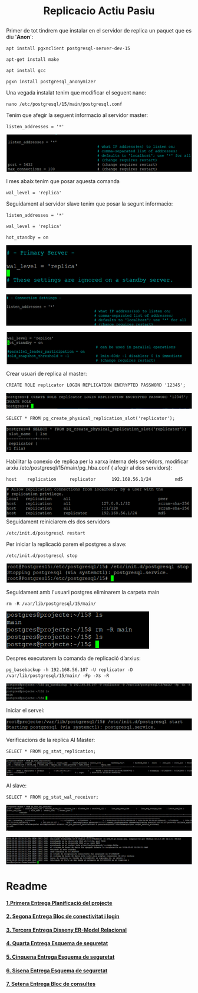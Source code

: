 # <p align="center">  Replicacio Actiu Pasiu </p>

Primer de tot tindrem que instalar en el servidor de replica un paquet que es diu '**Anon**':
```
apt install pgxnclient postgresql-server-dev-15
```
```
apt-get install make
```
```
apt install gcc
```
```
pgxn install postgresql_anonymizer
```
Una vegada instalat tenim que modificar el seguent nano:
```
nano /etc/postgresql/15/main/postgresql.conf
```
Tenim que afegir la seguent informacio al servidor master:
```
listen_addresses = '*'
```

![imatge1](Imatges/Replicacio1.png)<br>

I mes abaix tenim que posar aquesta comanda
```
wal_level = 'replica'
```

Seguidament al servidor slave tenim que posar la segunt informacio:

```
listen_addresses = '*'
```
```
wal_level = 'replica'
```
```
hot_standby = on
```

![imatge2](Imatges/Replicacio2.png)<br>

![imatge3](Imatges/Replicacio3.png)<br>

![imatge4](Imatges/Replicacio4.png)<br>

Crear usuari de replica al master:
```
CREATE ROLE replicator LOGIN REPLICATION ENCRYPTED PASSWORD '12345';
```
![imatge5](Imatges/Replicacio5.png)<br>


```
SELECT * FROM pg_create_physical_replication_slot('replicator');
```
![imatge6](Imatges/Replicacio6.png)<br>

Habilitar la conexio de replica per la xarxa interna dels servidors, modificar arxiu /etc/postgresql/15/main/pg_hba.conf ( afegir al dos servidors):
```
host    replication     replicator      192.168.56.1/24         md5
```
![imatge7](Imatges/Replicacio7.png)<br>
Seguidament reiniciarem els dos servidors

```
/etc/init.d/postgresql restart
```
Per iniciar la replicació parem el postgres a slave:
```
/etc/init.d/postgresql stop
```
![imatge8](Imatges/Replicacio8.png)<br>

Seguidament amb l'usuari  postgres eliminarem la carpeta main
```
rm -R /var/lib/postgresql/15/main/
```
![imatge9](Imatges/Replicacio9.png)<br>

Despres executarem la comanda de replicació d’arxius:
```
pg_basebackup -h 192.168.56.107 -U replicator -D /var/lib/postgresql/15/main/ -Fp -Xs -R
```
![imatge10](Imatges/Replicacio10.png)<br>

Iniciar el servei:

![imatge11](Imatges/Replicacio11.png)<br>

Verificacions de la replica
Al Master:

```
SELECT * FROM pg_stat_replication;
```
![imatge12](Imatges/Replicacio12.png)<br>

Al slave:
```
SELECT * FROM pg_stat_wal_receiver;
```

![imatge13](Imatges/Replicacio13.png)<br>

![imatge14](Imatges/Replicacio14.png)<br>


# Readme
#### [1.Primera Entrega Planificació del projecte ](https://github.com/Ruizzy98/Projecte-DAPM/tree/main/1.%20Primera%20Entrega%20Planificaci%C3%B3%20del%20projecte%20(BD%20%2B%20PRG))
#### [2. Segona Entrega Bloc de conectivitat i login](https://github.com/Ruizzy98/Projecte-DAPM/tree/main/2.%20Segona%20Entrega%20Bloc%20de%20conectivitat%20i%20login)
#### [3. Tercera Entrega Disseny ER-Model Relacional](https://github.com/Ruizzy98/Projecte-DAPM/tree/main/3.%20Tercera%20Entrega%20Disseny%20ER-Model%20Relacional)
#### [4. Quarta Entrega Esquema de seguretat](https://github.com/Ruizzy98/Projecte-DAPM/tree/main/4.%20Quarta%20Entrega%20Esquema%20de%20seguretat)
#### [5. Cinquena Entrega Esquema de seguretat](https://github.com/Ruizzy98/Projecte-DAPM/tree/main/5.%20Cinquena%20Entrega%20Bloc%20de%20manteniment)
#### [6. Sisena Entrega Esquema de seguretat](https://github.com/Ruizzy98/Projecte-DAPM/tree/main/6.%20Sisena%20Entrega%20Esquema%20d'alta%20disponibilitat)
#### [7. Setena Entrega Bloc de consultes](https://github.com/Ruizzy98/Projecte-DAPM/tree/main/7.%20Setena%20Entrega%20Bloc%20de%20consultes)
